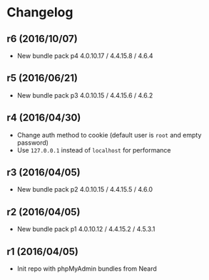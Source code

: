 # Changelog

## r6 (2016/10/07)

* New bundle pack p4 4.0.10.17 / 4.4.15.8 / 4.6.4

## r5 (2016/06/21)

* New bundle pack p3 4.0.10.15 / 4.4.15.6 / 4.6.2

## r4 (2016/04/30)

* Change auth method to cookie (default user is `root` and empty password)
* Use `127.0.0.1` instead of `localhost` for performance

## r3 (2016/04/05)

* New bundle pack p2 4.0.10.15 / 4.4.15.5 / 4.6.0

## r2 (2016/04/05)

* New bundle pack p1 4.0.10.12 / 4.4.15.2 / 4.5.3.1

## r1 (2016/04/05)

* Init repo with phpMyAdmin bundles from Neard
